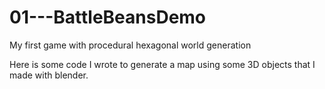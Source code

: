 # 01---BattleBeansDemo
My first game with procedural hexagonal world generation

Here is some code I wrote to generate a map using some 3D objects that I made with blender.
